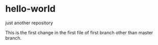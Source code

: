 # hello-world
just another repository

This is the first change in the first file of first branch other than master branch.

